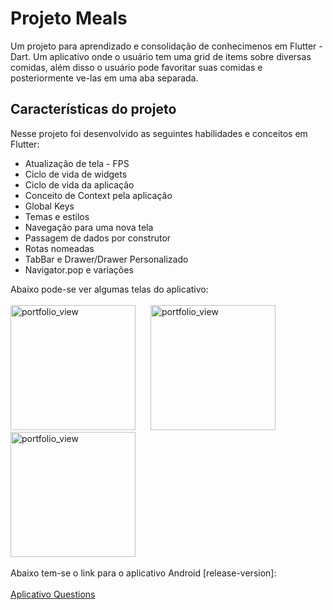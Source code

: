 # Projeto Meals

Um projeto para aprendizado e consolidação de conhecimenos em Flutter - Dart. Um aplicativo onde o usuário tem uma grid de items sobre diversas comidas, além disso o usuário pode favoritar suas comidas e posteriormente ve-las em uma aba separada.

## Características do projeto


Nesse projeto foi desenvolvido as seguintes habilidades e conceitos em Flutter:

- Atualização de tela - FPS
- Ciclo de vida de widgets
- Ciclo de vida da aplicação
- Conceito de Context pela aplicação
- Global Keys
- Temas e estilos
- Navegação para uma nova tela
- Passagem de dados por construtor
- Rotas nomeadas
- TabBar e Drawer/Drawer Personalizado
- Navigator.pop e variações

Abaixo pode-se ver algumas telas do aplicativo:
<br/><br/>
<img width="200" alt="portfolio_view" src="https://israel-public-images.s3.us-east-2.amazonaws.com/Simulator+Screen+Shot+-+iPhone+12+Pro+-+2020-12-13+at+14.59.52.png">
<img width="200" style="margin: 0 20px;" alt="portfolio_view" src="https://israel-public-images.s3.us-east-2.amazonaws.com/Simulator+Screen+Shot+-+iPhone+12+Pro+-+2020-12-13+at+15.00.22.png">
<img width="200" alt="portfolio_view" src="https://israel-public-images.s3.us-east-2.amazonaws.com/Simulator+Screen+Shot+-+iPhone+12+Pro+-+2020-12-13+at+15.00.08.png">
<br/><br/>
Abaixo tem-se o link para o aplicativo Android [release-version]:
<br/>
<br/>
<a href="https://israel-public-images.s3.us-east-2.amazonaws.com/questions-app-release.apk">Aplicativo Questions</a>
